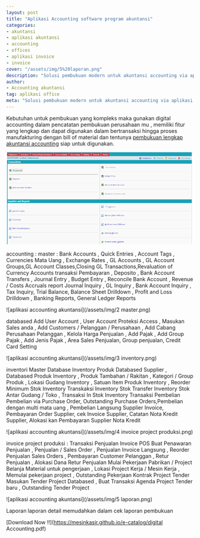 ```yaml
---
layout: post
title: "Aplikasi Accounting software program akuntansi"
categories: 
- akuntansi
- aplikasi akuntansi
- accounting
- offices
- aplikasi invoice
- invoice
cover: "/assets/img/5%20laporan.png"
description: "Solusi pembukuan modern untuk akuntansi accounting via aplikasi software program digital accounting"
author:
- Accounting akuntansi
tag: aplikasi office
meta: "Solusi pembukuan modern untuk akuntansi accounting via aplikasi software program digital accounting"
---
```

Kebutuhan untuk pembukuan yang kompleks maka gunakan digital accounting dalam pencatatan pembukuan perusahaan mu , memiliki fitur yang lengkap dan dapat digunakan dalam bertransaksi hingga proses manufakturing dengan bill of material dan tentunya [pembukuan lengkap akuntansi accounting](/akuntansi/2020/03/26/acc.html) siap untuk digunakan.

 ![aplikasi accounting akuntansi](/assets/img/acounting.png)

accounting : master : Bank Accounts , Quick Entries , Account Tags , Currencies Mata Uang , Exchange Rates , GL Accounts , GL Account Groups,GL Account Classes,Closing GL Transactions,Revaluation of Currency Accounts
transaksi
Pembayaran , Deposito , Bank Account Transfers , Journal Entry , Budget Entry , Reconcile Bank Account , Revenue / Costs Accruals
report
Journal Inquiry , GL Inquiry , Bank Account Inquiry , Tax Inquiry, Trial Balance, Balance Sheet Drilldown , Profit and Loss Drilldown , Banking Reports, General Ledger Reports

 ![aplikasi accounting akuntansi](/assets/img/2 master.png)

databased
Add User Account , User Account Proteksi Access , Masukan Sales anda , Add Customers / Pelanggan / Perusahaan , Add Cabang Perusahaan Pelanggan , Kelola Harga Penjualan , Add Pajak , Add Group Pajak , Add Jenis Pajak , Area Sales Penjualan, Group penjualan, Credit Card Setting

 ![aplikasi accounting akuntansi](/assets/img/3 inventory.png)

inventori
Master Database Inventory Produk
Databased Supplier , Databased Produk Inventory , Produk Tambahan / Rakitan , Kategori / Group Produk , Lokasi Gudang Inventory , Satuan Item Produk Inventory , Reorder Minimum Stok Inventory
Transkaksi Inventory Stok
Transfer Inventory Stok Antar Gudang / Toko , Transaksi In Stok Inventory
Transaksi Pembelian
Pembelian via Purchase Order, Outstanding Purchase Orders,Pembelian dengan multi mata uang , Pembelian Langsung Supplier Invoice, Pembayaran Order Supplier, cek Invoice Supplier, Catatan Nota Kredit Supplier, Alokasi kan Pembayaran Supplier Nota Kredit

 ![aplikasi accounting akuntansi](/assets/img/4 invoice project produksi.png)

invoice project produksi : Transaksi Penjualan Invoice POS 
Buat Penawaran Penjualan , Penjualan / Sales Order , Penjualan Invoice Langsung , Reorder Penjualan Sales Orders , Pembayaran Customer Pelanggan , Retur Penjualan , Alokasi Dana Retur Penjualan
Mulai Pekerjaan Pabrikan / Project
Belanja Material untuk pengerjaan , Lokasi Project Kerja / Mesin Kerja , Memulai pekerjaan project , Outstanding Pekerjaan
Kontrak Project Tender
Masukan Tender Project Databased , Buat Transaksi Agenda Project Tender baru , Outstanding Tender Project

 ![aplikasi accounting akuntansi](/assets/img/5 laporan.png)

Laporan laporan detail memudahkan dalam cek laporan pembukuan

 [Download Now !!](https://mesinkasir.github.io/e-catalog/digital Accounting.pdf)